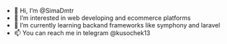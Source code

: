- 👋 Hi, I’m @SimaDmtr
- 👀 I’m interested in web developing and ecommerce platforms
- 🌱 I’m currently learning backand frameworks like symphony and laravel
- 📫 You can reach me in telegram @kusochek13

<!---
SimaDmtr/SimaDmtr is a ✨ special ✨ repository because its `README.md` (this file) appears on your GitHub profile.
You can click the Preview link to take a look at your changes.
--->
